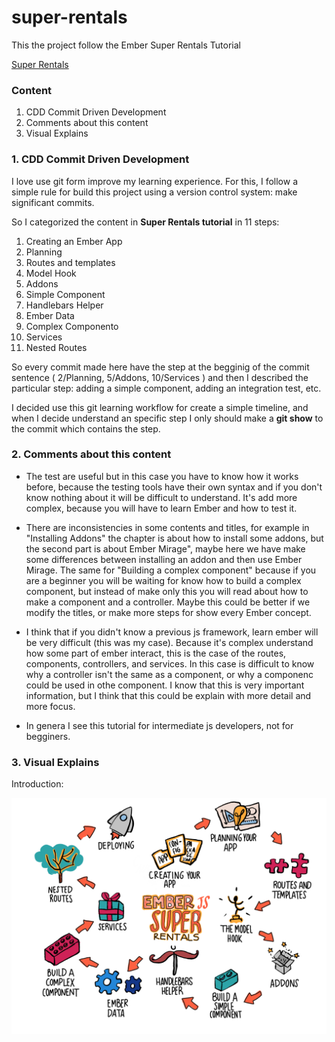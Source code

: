 # super-rentals

This the project follow the Ember Super Rentals Tutorial

[Super Rentals](https://guides.emberjs.com/release/tutorial/ember-cli/)

### Content

1. CDD Commit Driven Development
2. Comments about this content
3. Visual Explains

### 1. CDD Commit Driven Development

I love use git form improve my learning experience. For this, I follow a simple rule for build this project using a version control system: make significant commits.

So I categorized the content in **Super Rentals tutorial** in 11 steps:

1. Creating an Ember App
2. Planning
3. Routes and templates
4. Model Hook
5. Addons
6. Simple Component
7. Handlebars Helper
8. Ember Data
9. Complex Componento
10. Services
11. Nested Routes

So every commit made here have the step at the begginig of the commit sentence ( 2/Planning, 5/Addons, 10/Services ) and then I described the particular step: adding a simple component, adding an integration test, etc.

I decided use this git learning workflow for create a simple timeline, and when I decide understand an specific step I only should make a **git show** to the commit which contains the step.

### 2. Comments about this content

- The test are useful but in this case you have to know how it works before, because the testing tools have their own syntax and if you don't know nothing about it will be difficult to understand. It's add more complex, because you will have to learn Ember and how to test it.

- There are inconsistencies in some contents and titles, for example in "Installing Addons" the chapter is about how to install some addons, but the second part is about Ember Mirage", maybe here we have make some differences between installing an addon and then use Ember Mirage. The same for "Building a complex component" because if you are a beginner you will be waiting for know how to build a complex component, but instead of make only this you will read about how to make a component and a controller. Maybe this could be better if we modify the titles, or make more steps for show every Ember concept.

- I think that if you didn't know a previous js framework, learn ember will be very difficult (this was my case). Because it's complex understand how some part of ember interact, this is the case of the routes, components, controllers, and services. In this case is difficult to know why a controller isn't the same as a component, or why a componenc could be used in othe component. I know that this is very important information, but I think that this could be explain with more detail and more focus.

- In genera I see this tutorial for intermediate js developers, not for begginers.

### 3. Visual Explains

Introduction:

![](https://raw.githubusercontent.com/carlogilmar/Ember-Super-Rentals/master/visual_tools/introduction.png)
